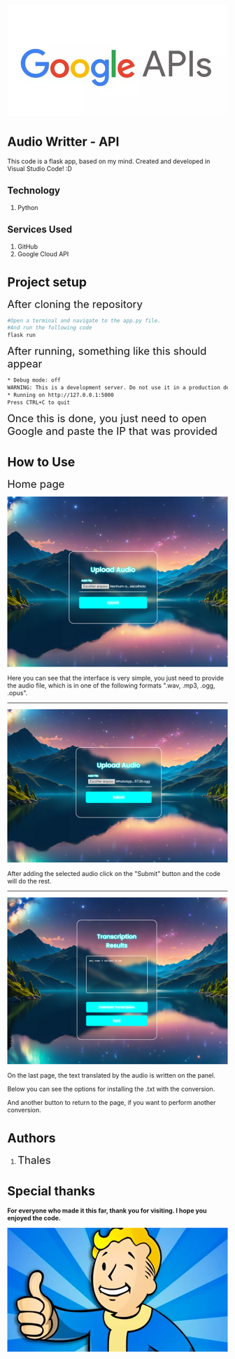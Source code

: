![Google Image](Scripts/static/img/Google-API.webp)


# Audio Writter - API
This code is a flask app, based on my mind. Created and developed in Visual Studio Code! :D

## Technology

1. Python

## Services Used
1. GitHub
2. Google Cloud API


# Project setup 
<span style="font-size:24px;">After cloning the repository</span>
```bash
#Open a terminal and navigate to the app.py file.
#And run the following code
flask run
```
<span style="font-size:24px;">After running, something like this should appear</span>

```bash
* Debug mode: off
WARNING: This is a development server. Do not use it in a production deployment. Use a production WSGI server instead.
* Running on http://127.0.0.1:5000
Press CTRL+C to quit
```
<span style="font-size:24px;">Once this is done, you just need to open Google and paste the IP that was provided</span>

# How to Use

<span style="font-size:24px;">Home page</span>

![Home Image](Scripts/static/img/Home.PNG)

Here you can see that the interface is very simple, you just need to provide the audio file, which is in one of the following formats ".wav, .mp3, .ogg, .opus".

***

![Home Image](Scripts/static/img/Upload.PNG)

After adding the selected audio click on the "Submit" button and the code will do the rest.

***

![Home Image](Scripts/static/img/SucessPage.PNG)

On the last page, the text translated by the audio is written on the panel.

Below you can see the options for installing the .txt with the conversion.

And another button to return to the page, if you want to perform another conversion.


# Authors

1. <span style="font-size:24px;">Thales</span>


# Special thanks

**For everyone who made it this far, thank you for visiting. I hope you enjoyed the code.**

![FaloutBoy](Scripts/static/img/FalloutBoy.webp)
